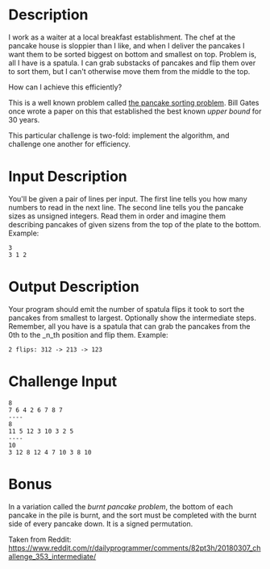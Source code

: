 # Description

I work as a waiter at a local breakfast establishment. The chef at the pancake house is sloppier than I like, and when I deliver the pancakes I want them to be sorted biggest on bottom and smallest on top. Problem is, all I have is a spatula. I can grab substacks of pancakes and flip them over to sort them, but I can't otherwise move them from the middle to the top. 

How can I achieve this efficiently?

This is a well known problem called [the pancake sorting problem](http://datagenetics.com/blog/february42018/index.html). Bill Gates once wrote a paper on this that established the best known _upper bound_ for 30 years. 

This particular challenge is two-fold: implement the algorithm, and challenge one another for efficiency. 

# Input Description

You'll be given a pair of lines per input. The first line tells you how many numbers to read in the next line. The second line tells you the pancake sizes as unsigned integers. Read them in order and imagine them describing pancakes of given sizens from the top of the plate to the bottom. Example:

    3
    3 1 2

# Output Description

Your program should emit the number of spatula flips it took to sort the pancakes from smallest to largest. Optionally show the intermediate steps. Remember, all you have is a spatula that can grab the pancakes from the 0th to the _n_th position and flip them. Example:

    2 flips: 312 -> 213 -> 123

# Challenge Input

    8
    7 6 4 2 6 7 8 7
    ----
    8
    11 5 12 3 10 3 2 5
    ----
    10
    3 12 8 12 4 7 10 3 8 10

# Bonus

In a variation called the _burnt pancake problem_, the bottom of each pancake in the pile is burnt, and the sort must be completed with the burnt side of every pancake down. It is a signed permutation.

Taken from Reddit: https://www.reddit.com/r/dailyprogrammer/comments/82pt3h/20180307_challenge_353_intermediate/